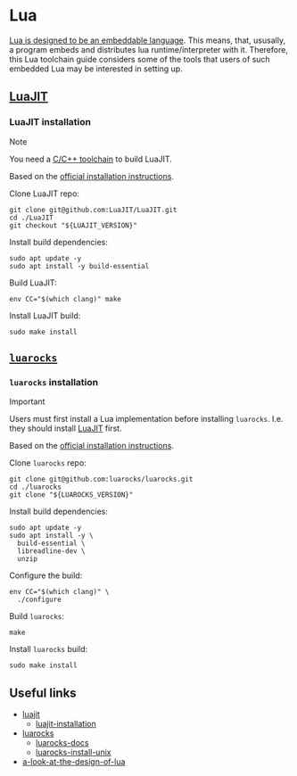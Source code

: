 # Lua

[Lua is designed to be an embeddable language][a-look-at-the-design-of-lua]. This means, that, ususally, a program embeds and distributes lua runtime/interpreter with it. Therefore, this Lua toolchain guide considers some of the tools that users of such embedded Lua may be interested in setting up.

## [LuaJIT][luajit]

### LuaJIT installation

> [!NOTE]
>
> You need a [C/C++ toolchain](../llvm/README.md) to build LuaJIT.

Based on the [official installation instructions][luajit-installation].

Clone LuaJIT repo:

```shell
git clone git@github.com:LuaJIT/LuaJIT.git
cd ./LuaJIT
git checkout "${LUAJIT_VERSION}"
```

Install build dependencies:

```shell
sudo apt update -y
sudo apt install -y build-essential
```

Build LuaJIT:

```shell
env CC="$(which clang)" make
```

Install LuaJIT build:

```shell
sudo make install
```

## [`luarocks`][luarocks]

### `luarocks` installation

> [!IMPORTANT]
>
> Users must first install a Lua implementation before installing `luarocks`. I.e. they should install [LuaJIT](#luajit) first.

Based on the [official installation instructions][luarocks-install-unix].

Clone `luarocks` repo:

```shell
git clone git@github.com:luarocks/luarocks.git
cd ./luarocks
git clone "${LUAROCKS_VERSION}"
```

Install build dependencies:

```shell
sudo apt update -y
sudo apt install -y \
  build-essential \
  libreadline-dev \
  unzip
```

Configure the build:

```shell
env CC="$(which clang)" \
  ./configure
```

Build `luarocks`:

```shell
make
```

Install `luarocks` build:

```shell
sudo make install
```

## Useful links

- [luajit][luajit]
  - [luajit-installation][luajit-installation]
- [luarocks][luarocks]
  - [luarocks-docs][luarocks-docs]
  - [luarocks-install-unix][luarocks-install-unix]
- [a-look-at-the-design-of-lua][a-look-at-the-design-of-lua]

[luajit]: <https://luajit.org>
[luajit-installation]: <https://luajit.org/install.html>
[luarocks]: <https://luarocks.org/>
[luarocks-docs]: <https://github.com/luarocks/luarocks/blob/main/docs/index.md>
[luarocks-install-unix]: <https://github.com/luarocks/luarocks/blob/main/docs/installation_instructions_for_unix.md>
[a-look-at-the-design-of-lua]: <https://www.lua.org/doc/cacm2018.pdf>
